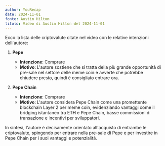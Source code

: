 ```yaml
---
author: YouRecap
date: 2024-11-01
fonte: Austin Hilton
titolo: Video di Austin Hilton del 2024-11-01
---
```

Ecco la lista delle criptovalute citate nel video con le relative intenzioni dell'autore:

1. **Pepe** 
   - **Intenzione**: Comprare
   - **Motivo**: L'autore sostiene che si tratta della più grande opportunità di pre-sale nel settore delle meme coin e avverte che potrebbe chiudere presto, quindi è consigliato entrare ora.

2. **Pepe Chain**
   - **Intenzione**: Comprare
   - **Motivo**: L'autore considera Pepe Chain come una promettente blockchain Layer 2 per meme coin, evidenziando vantaggi come il bridging istantaneo tra ETH e Pepe Chain, basse commissioni di transazione e incentivi per sviluppatori. 

In sintesi, l'autore è decisamente orientato all'acquisto di entrambe le criptovalute, spingendo per entrare nella pre-sale di Pepe e per investire in Pepe Chain per i suoi vantaggi e potenzialità.
